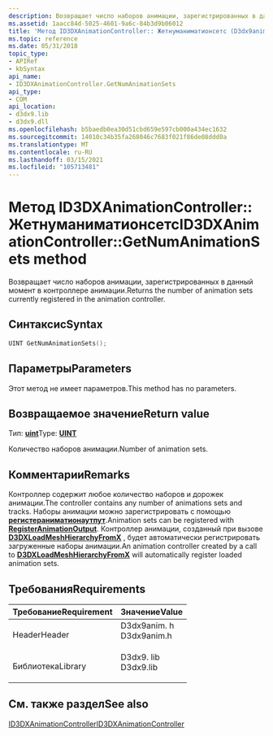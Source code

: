 ```yaml
---
description: Возвращает число наборов анимации, зарегистрированных в данный момент в контроллере анимации.
ms.assetid: 1aacc84d-5025-4601-9a6c-84b3d9b06012
title: 'Метод ID3DXAnimationController:: Жетнуманиматионсетс (D3dx9anim. h)'
ms.topic: reference
ms.date: 05/31/2018
topic_type:
- APIRef
- kbSyntax
api_name:
- ID3DXAnimationController.GetNumAnimationSets
api_type:
- COM
api_location:
- d3dx9.lib
- d3dx9.dll
ms.openlocfilehash: b5baedb0ea30d51cbd659e597cb000a434ec1632
ms.sourcegitcommit: 14010c34b35fa268046c7683f021f86de08ddd0a
ms.translationtype: MT
ms.contentlocale: ru-RU
ms.lasthandoff: 03/15/2021
ms.locfileid: "105713481"
---
```

# <a name="id3dxanimationcontrollergetnumanimationsets-method"></a><span data-ttu-id="e4df3-103">Метод ID3DXAnimationController:: Жетнуманиматионсетс</span><span class="sxs-lookup"><span data-stu-id="e4df3-103">ID3DXAnimationController::GetNumAnimationSets method</span></span>

<span data-ttu-id="e4df3-104">Возвращает число наборов анимации, зарегистрированных в данный момент в контроллере анимации.</span><span class="sxs-lookup"><span data-stu-id="e4df3-104">Returns the number of animation sets currently registered in the animation controller.</span></span>

## <a name="syntax"></a><span data-ttu-id="e4df3-105">Синтаксис</span><span class="sxs-lookup"><span data-stu-id="e4df3-105">Syntax</span></span>


```C++
UINT GetNumAnimationSets();
```



## <a name="parameters"></a><span data-ttu-id="e4df3-106">Параметры</span><span class="sxs-lookup"><span data-stu-id="e4df3-106">Parameters</span></span>

<span data-ttu-id="e4df3-107">Этот метод не имеет параметров.</span><span class="sxs-lookup"><span data-stu-id="e4df3-107">This method has no parameters.</span></span>

## <a name="return-value"></a><span data-ttu-id="e4df3-108">Возвращаемое значение</span><span class="sxs-lookup"><span data-stu-id="e4df3-108">Return value</span></span>

<span data-ttu-id="e4df3-109">Тип: **[ **uint**](../winprog/windows-data-types.md)**</span><span class="sxs-lookup"><span data-stu-id="e4df3-109">Type: **[**UINT**](../winprog/windows-data-types.md)**</span></span>

<span data-ttu-id="e4df3-110">Количество наборов анимации.</span><span class="sxs-lookup"><span data-stu-id="e4df3-110">Number of animation sets.</span></span>

## <a name="remarks"></a><span data-ttu-id="e4df3-111">Комментарии</span><span class="sxs-lookup"><span data-stu-id="e4df3-111">Remarks</span></span>

<span data-ttu-id="e4df3-112">Контроллер содержит любое количество наборов и дорожек анимации.</span><span class="sxs-lookup"><span data-stu-id="e4df3-112">The controller contains any number of animations sets and tracks.</span></span> <span data-ttu-id="e4df3-113">Наборы анимации можно зарегистрировать с помощью [**регистераниматионаутпут**](id3dxanimationcontroller--registeranimationoutput.md).</span><span class="sxs-lookup"><span data-stu-id="e4df3-113">Animation sets can be registered with [**RegisterAnimationOutput**](id3dxanimationcontroller--registeranimationoutput.md).</span></span> <span data-ttu-id="e4df3-114">Контроллер анимации, созданный при вызове [**D3DXLoadMeshHierarchyFromX**](d3dxloadmeshhierarchyfromx.md) , будет автоматически регистрировать загруженные наборы анимации.</span><span class="sxs-lookup"><span data-stu-id="e4df3-114">An animation controller created by a call to [**D3DXLoadMeshHierarchyFromX**](d3dxloadmeshhierarchyfromx.md) will automatically register loaded animation sets.</span></span>

## <a name="requirements"></a><span data-ttu-id="e4df3-115">Требования</span><span class="sxs-lookup"><span data-stu-id="e4df3-115">Requirements</span></span>



| <span data-ttu-id="e4df3-116">Требование</span><span class="sxs-lookup"><span data-stu-id="e4df3-116">Requirement</span></span> | <span data-ttu-id="e4df3-117">Значение</span><span class="sxs-lookup"><span data-stu-id="e4df3-117">Value</span></span> |
|--------------------|----------------------------------------------------------------------------------------|
| <span data-ttu-id="e4df3-118">Header</span><span class="sxs-lookup"><span data-stu-id="e4df3-118">Header</span></span><br/>  | <dl> <span data-ttu-id="e4df3-119"><dt>D3dx9anim. h</dt></span><span class="sxs-lookup"><span data-stu-id="e4df3-119"><dt>D3dx9anim.h</dt></span></span> </dl> |
| <span data-ttu-id="e4df3-120">Библиотека</span><span class="sxs-lookup"><span data-stu-id="e4df3-120">Library</span></span><br/> | <dl> <span data-ttu-id="e4df3-121"><dt>D3dx9. lib</dt></span><span class="sxs-lookup"><span data-stu-id="e4df3-121"><dt>D3dx9.lib</dt></span></span> </dl>   |



## <a name="see-also"></a><span data-ttu-id="e4df3-122">См. также раздел</span><span class="sxs-lookup"><span data-stu-id="e4df3-122">See also</span></span>

<dl> <dt>

[<span data-ttu-id="e4df3-123">ID3DXAnimationController</span><span class="sxs-lookup"><span data-stu-id="e4df3-123">ID3DXAnimationController</span></span>](id3dxanimationcontroller.md)
</dt> </dl>

 

 
